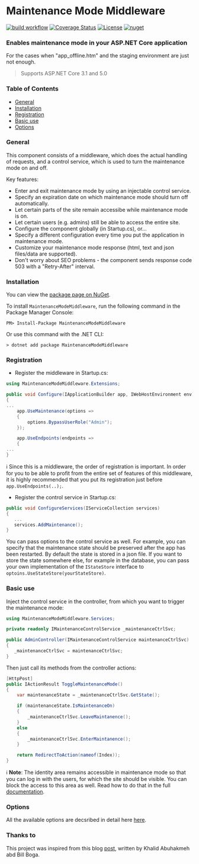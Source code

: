 # Maintenance Mode Middleware

[![build workflow](https://github.com/rsvilenov/MaintenanceModeMiddleware/actions/workflows/dotnet.yml/badge.svg)](https://github.com/rsvilenov/MaintenanceModeMiddleware/actions/workflows/dotnet.yml)   [![Coverage Status](https://coveralls.io/repos/github/rsvilenov/MaintenanceModeMiddleware/badge.svg?branch=master)](https://coveralls.io/github/rsvilenov/MaintenanceModeMiddleware?branch=master)   [![License](https://img.shields.io/badge/License-Apache%202.0-blue.svg)](https://opensource.org/licenses/Apache-2.0)   [![nuget](https://img.shields.io/nuget/v/MaintenanceModeMiddleware)](https://www.nuget.org/packages/MaintenanceModeMiddleware)

### Enables maintenance mode in your ASP.NET Core application

For the cases when "app_offline.htm" and the staging environment are just not enough.

> Supports ASP.NET Core 3.1 and 5.0 

### Table of Contents  

- [General](#General)
- [Installation](#Installation)
- [Registration](#Registration)
- [Basic use](#Basic-use)
- [Options](#Options)



### General

This component consists of a middleware, which does the actual handling of requests, and a control service, which is used to turn the maintenance mode on and off.

Key features:
  * Enter and exit maintenance mode by using an injectable control service.
  * Specify an expiration date on which maintenance mode should turn off automatically.
  * Let certain parts of the site remain accessibe while maintenance mode is on.
  * Let certain users (e.g. admins) still be able to access the entire site.
  * Configure the component globally (in Startup.cs), or...
  * Specify a different configuration every time you put the application in maintenance mode.
  * Customize your maintenance mode response (html, text and json files/data are supported).
  * Don't worry about SEO problems - the component sends response code 503 with a "Retry-After" interval.

### Installation

You can view the [package page on NuGet](https://www.nuget.org/packages/MaintenanceModeMiddleware/).

To install `MaintenanceModeMiddleware`, run the following command in the Package Manager Console:

```
PM> Install-Package MaintenanceModeMiddleware
```
Or use this command with the .NET CLI:
```
> dotnet add package MaintenanceModeMiddleware
```
### Registration

* Register the middleware in Startup.cs:

```csharp
using MaintenanceModeMiddleware.Extensions;

public void Configure(IApplicationBuilder app, IWebHostEnvironment env)
{
...
    app.UseMaintenance(options =>
    {
        options.BypassUserRole("Admin");
    });

    app.UseEndpoints(endpoints =>
    {        
...
}
```
:information_source: Since this is a middleware, the order of registration is important. In order for you to be able to profit from the entire set of features of this middleware, it is highly recommended that you put its registration just before `app.UseEndpoints(..);`.

* Register the control service in Startup.cs:

```csharp
public void ConfigureServices(IServiceCollection services)
{
   ...
   services.AddMaintenance();
}
```

You can pass options to the control service as well. For example, you can specify that the maintenance state should be preserved after the app has been restarted. By default the state is stored in a json file. If you want to store the state somewhere else, for example in the database, you can pass your own implementation of the `IStateStore` interface to `optoins.UseStateStore(yourStateStore)`.

### Basic use

Inject the control service in the controller, from which you want to trigger the maintenance mode:

```csharp
using MaintenanceModeMiddleware.Services;

private readonly IMaintenanceControlService _maintenanceCtrlSvc;

public AdminController(IMaintenanceControlService maintenanceCtrlSvc)
{
   _maintenanceCtrlSvc = maintenanceCtrlSvc;
}
```

Then just call its methods from the controller actions:

```csharp
[HttpPost]
public IActionResult ToggleMaintenanceMode()
{
    var maintenanceState = _maintenanceCtrlSvc.GetState();

    if (maintenanceState.IsMaintenanceOn)
    {
        _maintenanceCtrlSvc.LeaveMaintanence();
    }
    else
    {
        _maintenanceCtrlSvc.EnterMaintanence();
    }

    return RedirectToAction(nameof(Index));
}
```

:information_source: **Note**: The identity area remains accessible in maintenance mode so that you can log in with the users, for which the site should be visible. You can block the access to this area as well. Read how to do that in the full [documentation](Configuration.md).


### Options

All the available options are decsribed in detail here [here](Configuration.md).

### Thanks to

This project was inspired from this blog [post](https://rimdev.io/middleware-madness-site-maintenance-in-aspnet-core/), written by Khalid Abuhakmeh abd Bill Boga.
